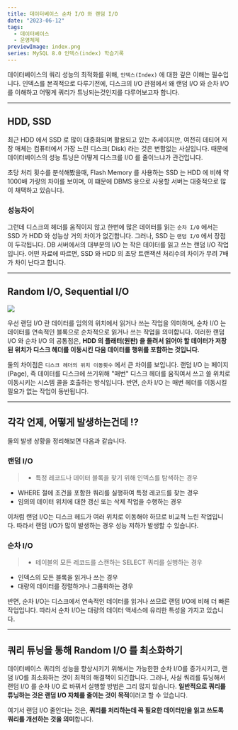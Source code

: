 ```yaml
---
title: 데이터베이스 순차 I/O 와 랜덤 I/O
date: "2023-06-12"
tags:
  - 데이터베이스
  - 운영체제
previewImage: index.png
series: MySQL 8.0 인덱스(index) 학습기록
---
```


데이터베이스의 쿼리 성능의 최적화를 위해, `인덱스(Index)` 에 대한 깊은 이해는 필수입니다. 인덱스를 본격적으로 다루기전에, 디스크의 I/O 관점에서 왜 랜덤 I/O 와 순차 I/O 를 이해하고 어떻게 쿼리가 튜닝되는것인지를 다루어보고자 합니다.

---

## HDD, SSD

최근 HDD 에서 SSD 로 많이 대중화되며 활용되고 있는 추세이지만, 여전히 데티어 저장 매체는 컴퓨터에서 가장 느린 디스크( Disk) 라는 것은 변함없는 사실입니다. 때문에 데이터베이스의 성능 튜닝은 어떻게 디스크를 I/O 를 줄이느냐가 관건입니다.

초당 처리 횟수를 분석해봤을때, Flash Memory 를 사용하는 SSD 는 HDD 에 비해 약 1000배 가량의 차이를 보이며, 이 떄문에 DBMS 용으로 사용할 서버는 대중적으로 많이 채택하고 있습니다.

### 성능차이

그런데 디스크의 헤더를 움직이지 않고 한번에 많은 데이터를 읽는 `순차 I/O` 에서는 SSD 가 HDD 와 성능상 거의 차이가 없긴합니다. 그러나, SSD 는 `랜덤 I/O` 에서 장점이 두각됩니다. DB 서버에서의 대부분의 I/O 는 작은 데이터를 읽고 쓰는 랜덤 I/O 작업입니다. 어떤 자료에 따르면, SSD 와 HDD 의 초당 트랜잭션 처리수의 차이가 무려 7배가 차이 난다고 합니다.

---

## Random I/O, Sequential I/O

![](https://velog.velcdn.com/images/msung99/post/7e0633c2-201e-4160-bcae-cdc232523d27/image.png)

우선 랜덤 I/O 란 데이터를 임의의 위치에서 읽거나 쓰는 작업을 의미하며, 순차 I/O 는 데이터를 연속적인 블록으로 순차적으로 읽거나 쓰는 작업을 의미합니다. 이러한 랜덤 I/O 와 순차 I/O 의 공통점은, **HDD 의 플래터(원판) 을 돌려서 읽어야 할 데이터가 저장된 위치가 디스크 헤더를 이동시킨 다음 데이터를 행위를 포함하는 것입니다.**

둘의 차이점은 `디스크 헤더의 위치 이동횟수` 에서 큰 차이를 보입니다. 랜덤 I/O 는 페이지(Page), 즉 데이터를 디스크에 쓰기위해 "매번" 디스크 헤더를 움직여서 쓰고 쓸 위치로 이동시키는 시스템 콜을 호출하는 방식입니다. 반면, 순차 I/O 는 매번 헤더를 이동시킬 필요가 없는 작업이 동반됩니다.

---

## 각각 언제, 어떻게 발생하는건데 !?

둘의 발생 상황을 정리해보면 다음과 같습니다.

### 랜덤 I/O

> - 특정 레코드나 데이터 블록을 찾기 위해 인덱스를 탐색하는 경우

- WHERE 절에 조건을 포함한 쿼리를 실행하여 특정 레코드를 찾는 경우
- 임의의 데이터 위치에 대한 갱신 또는 삭제 작업을 수행하는 경우

이처럼 랜덤 I/O는 디스크 헤드가 여러 위치로 이동해야 하므로 비교적 느린 작업입니다. 따라서 랜덤 I/O가 많이 발생하는 경우 성능 저하가 발생할 수 있습니다.

### 순차 I/O

> - 테이블의 모든 레코드를 스캔하는 SELECT 쿼리를 실행하는 경우

- 인덱스의 모든 블록을 읽거나 쓰는 경우
- 대량의 데이터를 정렬하거나 그룹화하는 경우

반면, 순차 I/O는 디스크에서 연속적인 데이터를 읽거나 쓰므로 랜덤 I/O에 비해 더 빠른 작업입니다. 따라서 순차 I/O는 대량의 데이터 액세스에 유리한 특성을 가지고 있습니다.

---

## 쿼리 튜닝을 통해 Random I/O 를 최소화하기

데이터베이스 쿼리의 성능을 향상시키기 위해서는 가능한한 순차 I/O를 증가시키고, 랜덤 I/O를 최소화하는 것이 최적의 해결책이 되긴합니다. 그러나, 사실 쿼리를 튜닝해서 랜덤 I/O 를 순차 I/O 로 바꿔서 실행할 방법은 그리 많지 않습니다. **일반적으로 쿼리를 튜닝하는 것은 랜덤 I/O 자체를 줄이는 것이 목적**이러고 할 수 있습니다.

여기서 랜덤 I/O 줄인다는 것은, **쿼리를 처리하는데 꼭 필요한 데이터만을 읽고 쓰도록 쿼리를 개선하는 것을 의미**합니다.
